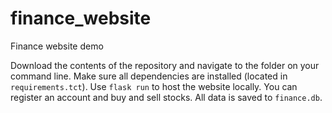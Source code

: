 # finance_website
Finance website demo

Download the contents of the repository and navigate to the folder on your command line. Make sure all dependencies are installed (located in `requirements.tct`). Use `flask run` to host the website locally. You can register an account and buy and sell stocks. All data is saved to `finance.db`.
